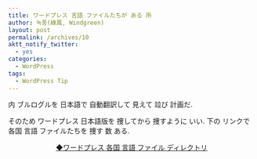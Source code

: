 ```yaml
---
title: ワードプレス 言語 ファイルたちが ある 所
author: 녹풍(綠風, Windgreen)
layout: post
permalink: /archives/10
aktt_notify_twitter:
  - yes
categories:
  - WordPress
tags:
  - WordPress Tip
---
```

内 ブルログルを 日本語で 自動翻訳して 見えて 竝び 計画だ.

そのため ワードプレス 日本語版を 捜してから 捜すように いい. 下の リンクで 各国 言語 ファイルたちを 捜す 数 ある.

<p style="text-align: center;">
  <a target="_top" href="http://svn.automattic.com/wordpress-i18n/">◆ワードプレス 各国 言語 ファイル ディレクトリ</a>
</p>